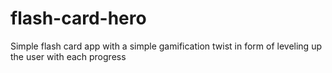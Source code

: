 # flash-card-hero
Simple flash card app with a simple gamification twist in form of leveling up the user with each progress
